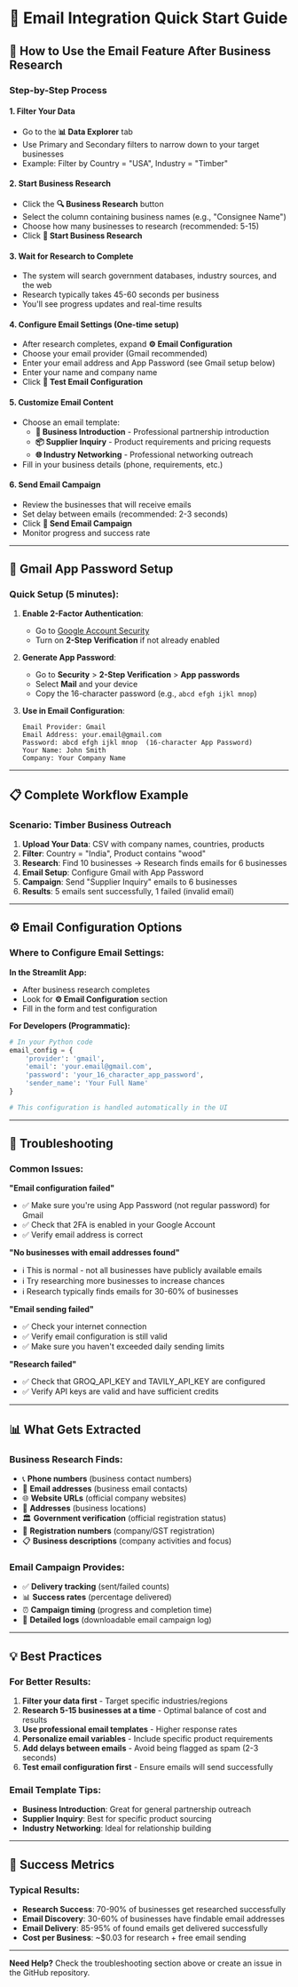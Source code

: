 # 📧 Email Integration Quick Start Guide

## 🚀 How to Use the Email Feature After Business Research

### Step-by-Step Process

#### 1. **Filter Your Data**
- Go to the **📊 Data Explorer** tab
- Use Primary and Secondary filters to narrow down to your target businesses
- Example: Filter by Country = "USA", Industry = "Timber"

#### 2. **Start Business Research**
- Click the **🔍 Business Research** button
- Select the column containing business names (e.g., "Consignee Name")
- Choose how many businesses to research (recommended: 5-15)
- Click **🚀 Start Business Research**

#### 3. **Wait for Research to Complete**
- The system will search government databases, industry sources, and the web
- Research typically takes 45-60 seconds per business
- You'll see progress updates and real-time results

#### 4. **Configure Email Settings** (One-time setup)
- After research completes, expand **⚙️ Email Configuration**
- Choose your email provider (Gmail recommended)
- Enter your email address and App Password (see Gmail setup below)
- Enter your name and company name
- Click **🧪 Test Email Configuration**

#### 5. **Customize Email Content**
- Choose an email template:
  - **🤝 Business Introduction** - Professional partnership introduction
  - **📦 Supplier Inquiry** - Product requirements and pricing requests
  - **🌐 Industry Networking** - Professional networking outreach
- Fill in your business details (phone, requirements, etc.)

#### 6. **Send Email Campaign**
- Review the businesses that will receive emails
- Set delay between emails (recommended: 2-3 seconds)
- Click **📧 Send Email Campaign**
- Monitor progress and success rate

---

## 📧 Gmail App Password Setup

### Quick Setup (5 minutes):

1. **Enable 2-Factor Authentication**:
   - Go to [Google Account Security](https://myaccount.google.com/security)
   - Turn on **2-Step Verification** if not already enabled

2. **Generate App Password**:
   - Go to **Security** > **2-Step Verification** > **App passwords**
   - Select **Mail** and your device
   - Copy the 16-character password (e.g., `abcd efgh ijkl mnop`)

3. **Use in Email Configuration**:
   ```
   Email Provider: Gmail
   Email Address: your.email@gmail.com
   Password: abcd efgh ijkl mnop  (16-character App Password)
   Your Name: John Smith
   Company: Your Company Name
   ```

---

## 📋 Complete Workflow Example

### Scenario: Timber Business Outreach

1. **Upload Your Data**: CSV with company names, countries, products
2. **Filter**: Country = "India", Product contains "wood"
3. **Research**: Find 10 businesses → Research finds emails for 6 businesses
4. **Email Setup**: Configure Gmail with App Password
5. **Campaign**: Send "Supplier Inquiry" emails to 6 businesses
6. **Results**: 5 emails sent successfully, 1 failed (invalid email)

---

## ⚙️ Email Configuration Options

### Where to Configure Email Settings:

**In the Streamlit App:**
- After business research completes
- Look for **⚙️ Email Configuration** section
- Fill in the form and test configuration

**For Developers (Programmatic):**
```python
# In your Python code
email_config = {
    'provider': 'gmail',
    'email': 'your.email@gmail.com',
    'password': 'your_16_character_app_password',
    'sender_name': 'Your Full Name'
}

# This configuration is handled automatically in the UI
```

---

## 🔧 Troubleshooting

### Common Issues:

**"Email configuration failed"**
- ✅ Make sure you're using App Password (not regular password) for Gmail
- ✅ Check that 2FA is enabled in your Google Account
- ✅ Verify email address is correct

**"No businesses with email addresses found"**
- ℹ️ This is normal - not all businesses have publicly available emails
- ℹ️ Try researching more businesses to increase chances
- ℹ️ Research typically finds emails for 30-60% of businesses

**"Email sending failed"**
- ✅ Check your internet connection
- ✅ Verify email configuration is still valid
- ✅ Make sure you haven't exceeded daily sending limits

**"Research failed"**
- ✅ Check that GROQ_API_KEY and TAVILY_API_KEY are configured
- ✅ Verify API keys are valid and have sufficient credits

---

## 📊 What Gets Extracted

### Business Research Finds:
- 📞 **Phone numbers** (business contact numbers)
- 📧 **Email addresses** (business email contacts)
- 🌐 **Website URLs** (official company websites)
- 📍 **Addresses** (business locations)
- 🏛️ **Government verification** (official registration status)
- 📄 **Registration numbers** (company/GST registration)
- 📋 **Business descriptions** (company activities and focus)

### Email Campaign Provides:
- ✅ **Delivery tracking** (sent/failed counts)
- 📊 **Success rates** (percentage delivered)
- ⏰ **Campaign timing** (progress and completion time)
- 📁 **Detailed logs** (downloadable email campaign log)

---

## 💡 Best Practices

### For Better Results:
1. **Filter your data first** - Target specific industries/regions
2. **Research 5-15 businesses at a time** - Optimal balance of cost and results
3. **Use professional email templates** - Higher response rates
4. **Personalize email variables** - Include specific product requirements
5. **Add delays between emails** - Avoid being flagged as spam (2-3 seconds)
6. **Test email configuration first** - Ensure emails will send successfully

### Email Template Tips:
- **Business Introduction**: Great for general partnership outreach
- **Supplier Inquiry**: Best for specific product sourcing
- **Industry Networking**: Ideal for relationship building

---

## 🎯 Success Metrics

### Typical Results:
- **Research Success**: 70-90% of businesses get researched successfully
- **Email Discovery**: 30-60% of businesses have findable email addresses
- **Email Delivery**: 85-95% of found emails get delivered successfully
- **Cost per Business**: ~$0.03 for research + free email sending

---

**Need Help?** Check the troubleshooting section above or create an issue in the GitHub repository.
